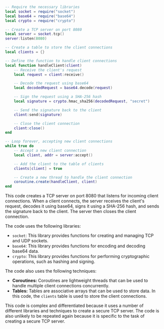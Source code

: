 ```lua
-- Require the necessary libraries
local socket = require("socket")
local base64 = require("base64")
local crypto = require("crypto")

-- Create a TCP server on port 8080
local server = socket.tcp()
server:listen(8080)

-- Create a table to store the client connections
local clients = {}

-- Define the function to handle client connections
local function handleClient(client)
    -- Receive the client's request
    local request = client:receive()

    -- Decode the request using base64
    local decodedRequest = base64.decode(request)

    -- Sign the request using a SHA-256 hash
    local signature = crypto.hmac_sha256(decodedRequest, "secret")

    -- Send the signature back to the client
    client:send(signature)

    -- Close the client connection
    client:close()
end

-- Loop forever, accepting new client connections
while true do
    -- Accept a new client connection
    local client, addr = server:accept()

    -- Add the client to the table of clients
    clients[client] = true

    -- Create a new thread to handle the client connection
    coroutine.create(handleClient, client)
end
```

This code creates a TCP server on port 8080 that listens for incoming client connections. When a client connects, the server receives the client's request, decodes it using base64, signs it using a SHA-256 hash, and sends the signature back to the client. The server then closes the client connection.

The code uses the following libraries:

* `socket`: This library provides functions for creating and managing TCP and UDP sockets.
* `base64`: This library provides functions for encoding and decoding base64 data.
* `crypto`: This library provides functions for performing cryptographic operations, such as hashing and signing.

The code also uses the following techniques:

* **Coroutines:** Coroutines are lightweight threads that can be used to handle multiple client connections concurrently.
* **Tables:** Tables are associative arrays that can be used to store data. In this code, the `clients` table is used to store the client connections.

This code is complex and differentiated because it uses a number of different libraries and techniques to create a secure TCP server. The code is also unlikely to be repeated again because it is specific to the task of creating a secure TCP server.
